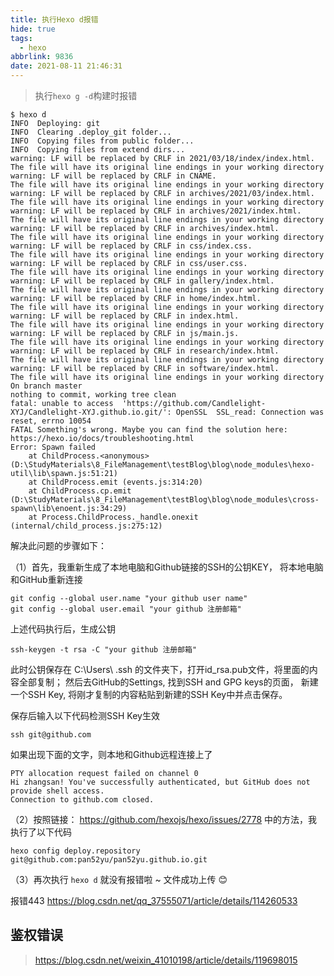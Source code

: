 ```yaml
---
title: 执行Hexo d报错
hide: true
tags:
  - hexo
abbrlink: 9836
date: 2021-08-11 21:46:31
---
```




> 执行`hexo g -d`构建时报错

```shell
$ hexo d
INFO  Deploying: git
INFO  Clearing .deploy_git folder...
INFO  Copying files from public folder...
INFO  Copying files from extend dirs...
warning: LF will be replaced by CRLF in 2021/03/18/index/index.html.
The file will have its original line endings in your working directory
warning: LF will be replaced by CRLF in CNAME.
The file will have its original line endings in your working directory
warning: LF will be replaced by CRLF in archives/2021/03/index.html.
The file will have its original line endings in your working directory
warning: LF will be replaced by CRLF in archives/2021/index.html.
The file will have its original line endings in your working directory
warning: LF will be replaced by CRLF in archives/index.html.
The file will have its original line endings in your working directory
warning: LF will be replaced by CRLF in css/index.css.
The file will have its original line endings in your working directory
warning: LF will be replaced by CRLF in css/user.css.
The file will have its original line endings in your working directory
warning: LF will be replaced by CRLF in gallery/index.html.
The file will have its original line endings in your working directory
warning: LF will be replaced by CRLF in home/index.html.
The file will have its original line endings in your working directory
warning: LF will be replaced by CRLF in index.html.
The file will have its original line endings in your working directory
warning: LF will be replaced by CRLF in js/main.js.
The file will have its original line endings in your working directory
warning: LF will be replaced by CRLF in research/index.html.
The file will have its original line endings in your working directory
warning: LF will be replaced by CRLF in software/index.html.
The file will have its original line endings in your working directory
On branch master
nothing to commit, working tree clean
fatal: unable to access  'https://github.com/Candlelight-XYJ/Candlelight-XYJ.github.io.git/': OpenSSL  SSL_read: Connection was reset, errno 10054
FATAL Something's wrong. Maybe you can find the solution here:  https://hexo.io/docs/troubleshooting.html
Error: Spawn failed
    at ChildProcess.<anonymous>  (D:\StudyMaterials\8_FileManagement\testBlog\blog\node_modules\hexo-util\lib\spawn.js:51:21)
    at ChildProcess.emit (events.js:314:20)
    at ChildProcess.cp.emit  (D:\StudyMaterials\8_FileManagement\testBlog\blog\node_modules\cross-spawn\lib\enoent.js:34:29)
    at Process.ChildProcess._handle.onexit (internal/child_process.js:275:12)

```

解决此问题的步骤如下：

（1）首先，我重新生成了本地电脑和Github链接的SSH的公钥KEY， 将本地电脑和GitHub重新连接

```shell
git config --global user.name "your github user name"
git config --global user.email "your github 注册邮箱"
```

上述代码执行后，生成公钥

```shell
ssh-keygen -t rsa -C "your github 注册邮箱"
```

此时公钥保存在 C:\Users\ .ssh 的文件夹下，打开id_rsa.pub文件，将里面的内容全部复制； 然后去GitHub的Settings, 找到SSH and GPG keys的页面， 新建一个SSH Key, 将刚才复制的内容粘贴到新建的SSH Key中并点击保存。

保存后输入以下代码检测SSH Key生效

```shell
ssh git@github.com
```

如果出现下面的文字，则本地和Github远程连接上了

```shell
PTY allocation request failed on channel 0
Hi zhangsan! You've successfully authenticated, but GitHub does not provide shell access.
Connection to github.com closed.
```

（2）按照链接： https://github.com/hexojs/hexo/issues/2778 中的方法，我执行了以下代码

```shell
hexo config deploy.repository git@github.com:pan52yu/pan52yu.github.io.git
```

（3）再次执行 `hexo d` 就没有报错啦 ~
文件成功上传 😊

报错443
https://blog.csdn.net/qq_37555071/article/details/114260533

## 鉴权错误
> https://blog.csdn.net/weixin_41010198/article/details/119698015